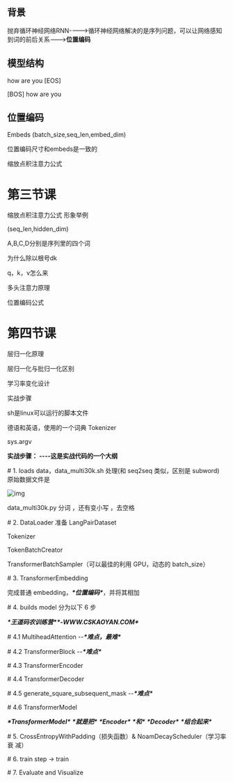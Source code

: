 ## **背景**

抛弃循环神经网络RNN---->循环神经网络解决的是序列问题，可以让网络感知到词的前后关系--->**位置编码**

 

## **模型结构**

how  are you [EOS]

 

[BOS] how are you

 

## **位置编码**

Embeds  (batch_size,seq_len,embed_dim)

位置编码尺寸和embeds是一致的

 

缩放点积注意力公式

 

# **第三节课**

缩放点积注意力公式  形象举例

(seq_len,hidden_dim)

A,B,C,D分别是序列里的四个词

 

为什么除以根号dk

q，k，v怎么来

 

多头注意力原理

 

位置编码公式 

 

 

# **第四节课**

层归一化原理

层归一化与批归一化区别

 

学习率变化设计

 

实战步骤

sh是linux可以运行的脚本文件

 

德语和英语，使用的一个词典 Tokenizer

 

sys.argv  







**实战步骤： ----这是实战代码的一个大纲**

 

\# 1. loads data，data_multi30k.sh 处理(和 seq2seq 类似，区别是 subword) 原始数据文件是

![img](file:///C:\Windows\Temp\ksohtml11392\wps2.png) 

data_multi30k.py   分词 ，还有变小写 ，去空格

 

 

\# 2. DataLoader 准备 LangPairDataset

Tokenizer

 

 

TokenBatchCreator

TransformerBatchSampler（可以最佳的利用 GPU，动态的 batch_size）

 

\# 3. TransformerEmbedding

完成普通 embedding，***\*位置编码\****，并将其相加

 

\# 4. builds model 分为以下 6 步

***\*王道码农训练营\*******\*-WWW.CSKAOYAN.COM\****



\# 4.1 MultiheadAttention  --***\*难点，最难\****

 

\# 4.2 TransformerBlock  --***\*难点\****  

\# 4.3 TransformerEncoder

\# 4.4 TransformerDecoder

\# 4.5 generate_square_subsequent_mask --***\*难点\****

\# 4.6 TransformerModel

***\*TransformerModel\**** ***\*就是把\**** ***\*Encoder\**** ***\*和\**** ***\*Decoder\**** ***\*组合起来\****

\# 5. CrossEntropyWithPadding（损失函数）& NoamDecayScheduler（学习率衰 减）

\# 6. train step -> train

\# 7. Evaluate and Visualize











